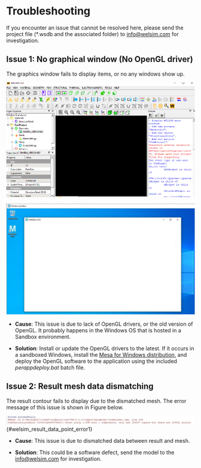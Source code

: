 # Troubleshooting
If you encounter an issue that cannot be resolved here, please send the project file (*.wsdb and the associated folder) to <info@welsim.com> for investigation. 

## Issue 1: No graphical window (No OpenGL driver)
The graphics window fails to display items, or no any windows show up. 

![finite_element_analysis_welsim_troubleshooting_1](../img/7_trouble/opengl_error2.jpg "Graphics window shows all black area, and error message says about OpenGL.")

![finite_element_analysis_welsim_troubleshooting_opengl2](../img/7_trouble/opengl_error4.jpg "No windows show up in the MatEditor due to the OpenGL missing.")

* **Cause**: This issue is due to lack of OpenGL drivers, or the old version of OpenGL. It probably happens in the Windows OS that is hosted in a Sandbox environment.

* **Solution**: Install or update the OpenGL drivers to the latest. If it occurs in a sandboxed Windows, install the [Mesa for Windows distribution](https://github.com/pal1000/mesa-dist-win), and deploy the OpenGL software to the application using the included *perappdeploy.bat* batch file.


## Issue 2: Result mesh data dismatching
The result contour fails to display due to the dismatched mesh. The error message of this issue is shown in Figure below.

![finite_element_analysis_welsim_result_data_point_error1](../img/7_trouble/result_data_point_error1.jpg "Result does not display, and error message says about point data."){#welsim_result_data_point_error1}

* **Cause**: This issue is due to dismatched data between result and mesh.

* **Solution**: This could be a software defect, send the model to the [info@welsim.com](mailto:info@welsim.com) for investigation.


